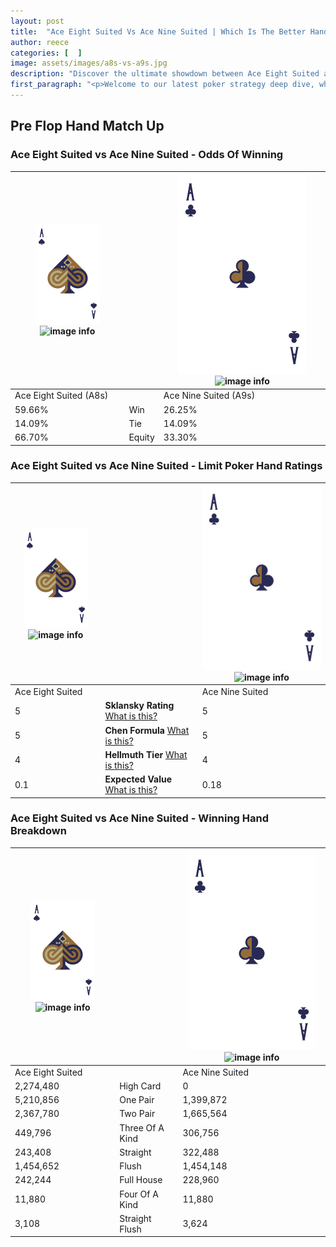 ```yaml
---
layout: post
title:  "Ace Eight Suited Vs Ace Nine Suited | Which Is The Better Hand In Poker? A Complete Guide"
author: reece
categories: [  ]
image: assets/images/a8s-vs-a9s.jpg
description: "Discover the ultimate showdown between Ace Eight Suited and Ace Nine Suited in poker! Uncover the odds, strategies, and scenarios where one hand triumphs over the other. Get ready to up your poker game with this thrilling analysis."
first_paragraph: "<p>Welcome to our latest poker strategy deep dive, where we're pitting two distinct hands against each other in a high-stakes showdown: Ace Eight Suited vs Ace Nine Suited.</p><p>In the dynamic world of poker, every decision counts, and knowing which hand holds the upper hand is key to your success at the table.</p><p>In this article, we'll dissect these two hands, explore the scenarios where one dominates the other, and equip you with the knowledge to make strategic choices that can tip the odds in your favor.</p><p>Get ready to unravel the intriguing dynamics of these poker hands and elevate your game to new heights.</p>"
---
```




[comment]: # (sp0)

## Pre Flop Hand Match Up

<div class="table hand-ratings" markdown="1"> 



### Ace Eight Suited vs Ace Nine Suited - Odds Of Winning


    
| ![image info](assets/images/hand1/A.png) ![image info](assets/images/hand1/8s.png) |  | ![image info](assets/images/hand2/A.png) ![image info](assets/images/hand2/9s.png) |
| -------- | -------- | -------- |
| Ace Eight Suited (A8s) |  | Ace Nine Suited (A9s) |
| 59.66% | Win | 26.25% |
| 14.09% | Tie | 14.09% |
| 66.70% | Equity | 33.30% |




[comment]: # (sp1)



### Ace Eight Suited vs Ace Nine Suited - Limit Poker Hand Ratings


    
| ![image info](assets/images/hand1/A.png) ![image info](assets/images/hand1/8s.png) |  | ![image info](assets/images/hand2/A.png) ![image info](assets/images/hand2/9s.png) |
| -------- | -------- | -------- |
| Ace Eight Suited |  | Ace Nine Suited |
| 5 | **Sklansky Rating** [What is this?](/sklansky-rating-explained) | 5 |
| 5 | **Chen Formula** [What is this?](/chen-formula-explained) | 5 |
| 4 | **Hellmuth Tier** [What is this?](/Hellmuth-tier-explained) | 4 |
| 0.1 | **Expected Value** [What is this?](/expected-value-explained) | 0.18 |




[comment]: # (sp2)



### Ace Eight Suited vs Ace Nine Suited - Winning Hand Breakdown


    
| ![image info](assets/images/hand1/A.png) ![image info](assets/images/hand1/8s.png) |  | ![image info](assets/images/hand2/A.png) ![image info](assets/images/hand2/9s.png) |
| -------- | -------- | -------- |
| Ace Eight Suited |  | Ace Nine Suited |
| 2,274,480 | High Card | 0 |
| 5,210,856 | One Pair | 1,399,872 |
| 2,367,780 | Two Pair | 1,665,564 |
| 449,796 | Three Of A Kind | 306,756 |
| 243,408 | Straight | 322,488 |
| 1,454,652 | Flush | 1,454,148 |
| 242,244 | Full House | 228,960 |
| 11,880 | Four Of A Kind | 11,880 |
| 3,108 | Straight Flush | 3,624 |




[comment]: # (sp3)



</div>

[comment]: # (sp4)



[comment]: # (sp5)

